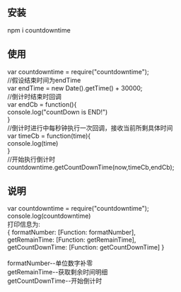 ## 安装
npm i countdowntime

## 使用
var countdowntime = require("countdowntime");<br/>
//假设结束时间为endTime<br/>
var endTime = new Date().getTime() + 30000;<br/>
//倒计时结束时回调<br/>
var endCb = function(){<br/>
	console.log("countDown is END!")<br/>
}<br/>
//倒计时进行中每秒钟执行一次回调，接收当前所剩具体时间<br/>
var timeCb = function(time){<br/>
	console.log(time)<br/>
}<br/>
//开始执行倒计时<br/>
countdowntime.getCountDownTime(now,timeCb,endCb);<br/>

## 说明
var countdowntime = require("countdowntime");<br/>
console.log(countdowntime)<br/>
打印信息为:<br/>
{ formatNumber: [Function: formatNumber],<br/>
  getRemainTime: [Function: getRemainTime],<br/>
  getCountDownTime: [Function: getCountDownTime] }<br/>
<br/>
formatNumber--单位数字补零<br/>
getRemainTime--获取剩余时间明细<br/>
getCountDownTime--开始倒计时<br/>

